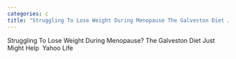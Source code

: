 ```yaml
---
categories: c
title: "Struggling To Lose Weight During Menopause The Galveston Diet Just Might Help  Yahoo Life"
---
```

Struggling To Lose Weight During Menopause? The Galveston Diet Just Might Help&nbsp;&nbsp;Yahoo Life